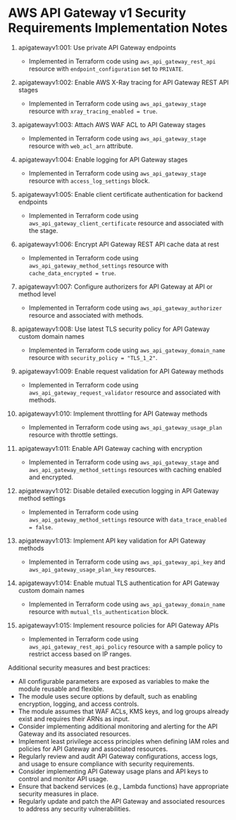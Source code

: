 # AWS API Gateway v1 Security Requirements Implementation Notes

1. apigatewayv1:001: Use private API Gateway endpoints
   - Implemented in Terraform code using `aws_api_gateway_rest_api` resource with `endpoint_configuration` set to `PRIVATE`.

2. apigatewayv1:002: Enable AWS X-Ray tracing for API Gateway REST API stages
   - Implemented in Terraform code using `aws_api_gateway_stage` resource with `xray_tracing_enabled = true`.

3. apigatewayv1:003: Attach AWS WAF ACL to API Gateway stages
   - Implemented in Terraform code using `aws_api_gateway_stage` resource with `web_acl_arn` attribute.

4. apigatewayv1:004: Enable logging for API Gateway stages
   - Implemented in Terraform code using `aws_api_gateway_stage` resource with `access_log_settings` block.

5. apigatewayv1:005: Enable client certificate authentication for backend endpoints
   - Implemented in Terraform code using `aws_api_gateway_client_certificate` resource and associated with the stage.

6. apigatewayv1:006: Encrypt API Gateway REST API cache data at rest
   - Implemented in Terraform code using `aws_api_gateway_method_settings` resource with `cache_data_encrypted = true`.

7. apigatewayv1:007: Configure authorizers for API Gateway at API or method level
   - Implemented in Terraform code using `aws_api_gateway_authorizer` resource and associated with methods.

8. apigatewayv1:008: Use latest TLS security policy for API Gateway custom domain names
   - Implemented in Terraform code using `aws_api_gateway_domain_name` resource with `security_policy = "TLS_1_2"`.

9. apigatewayv1:009: Enable request validation for API Gateway methods
   - Implemented in Terraform code using `aws_api_gateway_request_validator` resource and associated with methods.

10. apigatewayv1:010: Implement throttling for API Gateway methods
    - Implemented in Terraform code using `aws_api_gateway_usage_plan` resource with throttle settings.

11. apigatewayv1:011: Enable API Gateway caching with encryption
    - Implemented in Terraform code using `aws_api_gateway_stage` and `aws_api_gateway_method_settings` resources with caching enabled and encrypted.

12. apigatewayv1:012: Disable detailed execution logging in API Gateway method settings
    - Implemented in Terraform code using `aws_api_gateway_method_settings` resource with `data_trace_enabled = false`.

13. apigatewayv1:013: Implement API key validation for API Gateway methods
    - Implemented in Terraform code using `aws_api_gateway_api_key` and `aws_api_gateway_usage_plan_key` resources.

14. apigatewayv1:014: Enable mutual TLS authentication for API Gateway custom domain names
    - Implemented in Terraform code using `aws_api_gateway_domain_name` resource with `mutual_tls_authentication` block.

15. apigatewayv1:015: Implement resource policies for API Gateway APIs
    - Implemented in Terraform code using `aws_api_gateway_rest_api_policy` resource with a sample policy to restrict access based on IP ranges.

Additional security measures and best practices:
- All configurable parameters are exposed as variables to make the module reusable and flexible.
- The module uses secure options by default, such as enabling encryption, logging, and access controls.
- The module assumes that WAF ACLs, KMS keys, and log groups already exist and requires their ARNs as input.
- Consider implementing additional monitoring and alerting for the API Gateway and its associated resources.
- Implement least privilege access principles when defining IAM roles and policies for API Gateway and associated resources.
- Regularly review and audit API Gateway configurations, access logs, and usage to ensure compliance with security requirements.
- Consider implementing API Gateway usage plans and API keys to control and monitor API usage.
- Ensure that backend services (e.g., Lambda functions) have appropriate security measures in place.
- Regularly update and patch the API Gateway and associated resources to address any security vulnerabilities.